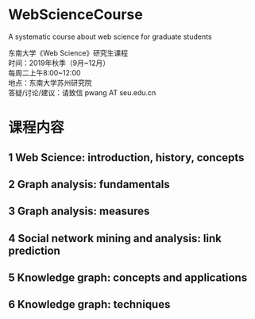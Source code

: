 # WebScienceCourse
A systematic course about web science for graduate students

东南大学《Web Science》研究生课程  
时间：2019年秋季（9月\~12月）  
每周二上午8:00\~12:00  
地点：东南大学苏州研究院  
答疑/讨论/建议：请致信 pwang AT seu.edu.cn


# 课程内容

## 1 Web Science: introduction, history, concepts  
## 2 Graph analysis: fundamentals  
## 3 Graph analysis: measures 
## 4 Social network mining and analysis: link prediction
## 5 Knowledge graph: concepts and applications
## 6 Knowledge graph: techniques 

